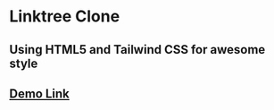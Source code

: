 # Linktree Clone

## Using HTML5 and Tailwind CSS for awesome style

## [Demo Link](https://arisumardi.my.id)